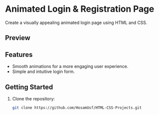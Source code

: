 # Animated Login & Registration Page

Create a visually appealing animated login page using HTML and CSS.

## Preview



## Features

- Smooth animations for a more engaging user experience.
- Simple and intuitive login form.

## Getting Started

1. Clone the repository:

   ```bash
   git clone https://github.com/HosamUsf/HTML-CSS-Projects.git
